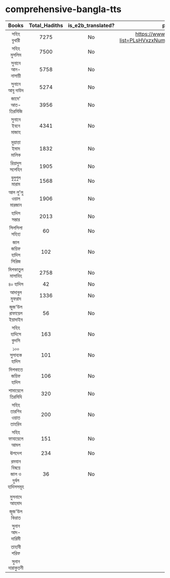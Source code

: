 # comprehensive-bangla-tts


|Books|Total_Hadiths|is_e2b_translated?|playlist_link| 
|:---:|:---:|:---:|:---:|
|সহিহ বুখারী|7275|No|https://www.youtube.com/playlist?list=PLsHVxzxNumvNIlU0TjaQaAUAWr9DuZedv| 
|সহিহ মুসলিম|7500|No| 
|সুনানে আন-নাসায়ী|5758|No|
|সুনানে আবু দাউদ|5274|No|
|জামে' আত-তিরমিজি|3956|No|
|সুনানে ইবনে মাজাহ|4341|No|
||||
|মুয়াত্তা ইমাম মালিক|1832|No|
|রিয়াদুস সলেহিন|1905|No|
|বুলুগুল মারাম|1568|No|
|আল লু'লু ওয়াল মারজান|1906|No|
|হাদিস সম্ভার|2013|No|
|সিলসিলা সহিহা|60|No|
|জাল জয়িফ হাদিস সিরিজ|102|No|
|মিশকাতুল মাসাবিহ|2758|No|
|৪০ হাদিস|42|No|
|আদাবুল মুফরাদ|1336|No|
|জুজ'উল রাফায়েল ইয়াদাইন|56|No|
|সহিহ হাদিসে কুদসি|163|No|
|১০০ সুসাব্যস্ত হাদিস|101|No|
|মিশকাতে জয়িফ হাদিস |106|No|
|শামায়েলে তিরমিযি|320|No|
|সহিহ তারগিব ওয়াত তাহরিব|200|No|
|সহিহ ফাযায়েলে আমল |151|No|
|ঊপদেশ|234|No|
|রমযান বিষয়ে জাল ও দুর্বল হাদিসসমূহ|36|No|
||||
|মুসনাদে আহমাদ|||
|জুজ'উল কিরাত|||
|সুনান আদ-দারিমী|||
|তাহাবী শরিফ|||
|সুনান দারাকুতনী |||
